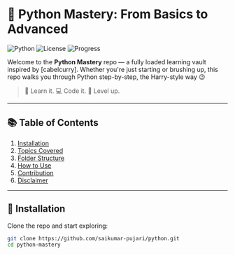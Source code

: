 # 🐍 Python Mastery: From Basics to Advanced  

![Python](https://img.shields.io/badge/Python-3.x-blue.svg)
![License](https://img.shields.io/badge/License-Cabelcurry%20Inspired-yellow)
![Progress](https://img.shields.io/badge/Status-Ongoing-brightgreen)

Welcome to the **Python Mastery** repo — a fully loaded learning vault inspired by [cabelcurry]. Whether you're just starting or brushing up, this repo walks you through Python step-by-step, the Harry-style way 😉

> 🧠 Learn it. 💻 Code it. 🚀 Level up.

---

## 📚 Table of Contents

1. [Installation](#installation)
2. [Topics Covered](#topics-covered)
3. [Folder Structure](#folder-structure)
4. [How to Use](#how-to-use)
5. [Contribution](#contribution)
6. [Disclaimer](#️-disclaimer--credits)

---

## 🔧 Installation

Clone the repo and start exploring:

```bash
git clone https://github.com/saikumar-pujari/python.git
cd python-mastery
